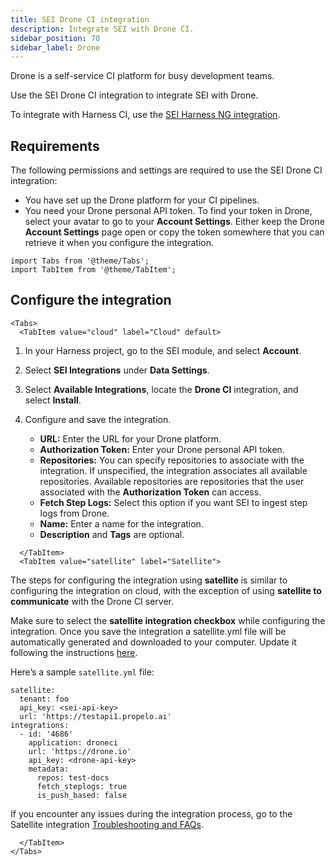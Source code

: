 ```yaml
---
title: SEI Drone CI integration
description: Integrate SEI with Drone CI.
sidebar_position: 70
sidebar_label: Drone
---
```


Drone is a self-service CI platform for busy development teams.

Use the SEI Drone CI integration to integrate SEI with Drone.

To integrate with Harness CI, use the [SEI Harness NG integration](./sei-integration-harnessng).

## Requirements

The following permissions and settings are required to use the SEI Drone CI integration:

* You have set up the Drone platform for your CI pipelines.
* You need your Drone personal API token. To find your token in Drone, select your avatar to go to your **Account Settings**. Either keep the Drone **Account Settings** page open or copy the token somewhere that you can retrieve it when you configure the integration.

```mdx-code-block
import Tabs from '@theme/Tabs';
import TabItem from '@theme/TabItem';
```

## Configure the integration

```mdx-code-block
<Tabs>
  <TabItem value="cloud" label="Cloud" default>
```

1. In your Harness project, go to the SEI module, and select **Account**.
2. Select **SEI Integrations** under **Data Settings**.
3. Select **Available Integrations**, locate the **Drone CI** integration, and select **Install**.
4. Configure and save the integration.

   * **URL:** Enter the URL for your Drone platform.
   * **Authorization Token:** Enter your Drone personal API token.
   * **Repositories:** You can specify repositories to associate with the integration. If unspecified, the integration associates all available repositories. Available repositories are repositories that the user associated with the **Authorization Token** can access.
   * **Fetch Step Logs:** Select this option if you want SEI to ingest step logs from Drone.
   * **Name:** Enter a name for the integration.
   * **Description** and **Tags** are optional.

```mdx-code-block
  </TabItem>
  <TabItem value="satellite" label="Satellite">
```
The steps for configuring the integration using **satellite** is similar to configuring the integration on cloud, with the exception of using **satellite to communicate** with the Drone CI server.&#x20;

Make sure to select the **satellite integration checkbox** while configuring the integration. Once you save the integration a satellite.yml file will be automatically generated and downloaded to your computer. Update it following the instructions [here](/docs/software-engineering-insights/sei-ingestion-satellite/satellite-overview).

Here’s a sample `satellite.yml` file:

```
satellite:
  tenant: foo
  api_key: <sei-api-key>
  url: 'https://testapi1.propelo.ai'
integrations:
  - id: '4686'
    application: droneci
    url: 'https://drone.io'
    api_key: <drone-api-key>
    metadata:
      repos: test-docs
      fetch_steplogs: true
      is_push_based: false
```

If you encounter any issues during the integration process, go to the Satellite integration [Troubleshooting and FAQs](/docs/software-engineering-insights/sei-ingestion-satellite/satellite-troubleshooting-and-faqs).

```mdx-code-block
  </TabItem>
</Tabs>
```